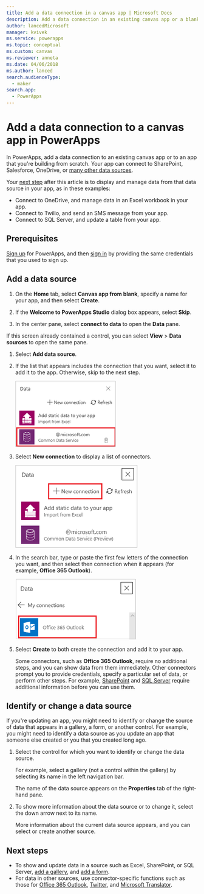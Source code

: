 ```yaml
---
title: Add a data connection in a canvas app | Microsoft Docs
description: Add a data connection in an existing canvas app or a blank app
author: lancedMicrosoft
manager: kvivek
ms.service: powerapps
ms.topic: conceptual
ms.custom: canvas
ms.reviewer: anneta
ms.date: 04/06/2018
ms.author: lanced
search.audienceType: 
  - maker
search.app: 
  - PowerApps
---
```

# Add a data connection to a canvas app in PowerApps

In PowerApps, add a data connection to an existing canvas app or to an app that you're building from scratch. Your app can connect to SharePoint, Salesforce, OneDrive, or [many other data sources](connections-list.md).

Your [next step](#next-steps) after this article is to display and manage data from that data source in your app, as in these examples:

* Connect to OneDrive, and manage data in an Excel workbook in your app.
* Connect to Twilio, and send an SMS message from your app.
* Connect to SQL Server, and update a table from your app.

## Prerequisites

[Sign up](../signup-for-powerapps.md) for PowerApps, and then [sign in](http://web.powerapps.com?utm_source=padocs&utm_medium=linkinadoc&utm_campaign=referralsfromdoc) by providing the same credentials that you used to sign up.

## Add a data source
1. On the **Home** tab, select **Canvas app from blank**, specify a name for your app, and then select **Create**. 

1. If the **Welcome to PowerApps Studio** dialog box appears, select **Skip**.

1. In the center pane, select **connect to data** to open the **Data** pane.

  If this screen already contained a control, you can select **View** > **Data sources** to open the same pane.
 
1. Select **Add data source**.

1. If the list that appears includes the connection that you want, select it to add it to the app. Otherwise, skip to the next step.

    ![Add data source](./media/add-data-connection/choose-existing-connections.png)

1. Select **New connection** to display a list of connectors.

    ![Add connection](./media/add-data-connection/new-connection.png)

1. In the search bar, type or paste the first few letters of the connection you want, and then select then connection when it appears (for example, **Office 365 Outlook**).

    ![Choose connection](./media/add-data-connection/choose-connection.png)

1. Select **Create** to both create the connection and add it to your app.

    Some connectors, such as **Office 365 Outlook**, require no additional steps, and you can show data from them immediately. Other connectors prompt you to provide credentials, specify a particular set of data, or perform other steps. For example, [SharePoint](connections/connection-sharepoint-online.md) and [SQL Server](connections/connection-azure-sqldatabase.md) require additional information before you can use them.

## Identify or change a data source
If you're updating an app, you might need to identify or change the source of data that appears in a gallery, a form, or another control. For example, you might need to identify a data source as you update an app that someone else created or you that you created long ago.

1. Select the control for which you want to identify or change the data source.

    For example, select a gallery (not a control within the gallery) by selecting its name in the left navigation bar.

    The name of the data source appears on the **Properties** tab of the right-hand pane.

1. To show more information about the data source or to change it, select the down arrow next to its name.

    More information about the current data source appears, and you can select or create another source.

## Next steps
* To show and update data in a source such as Excel, SharePoint, or SQL Server, [add a gallery](add-gallery.md), and [add a form](add-form.md).
* For data in other sources, use connector-specific functions such as those for [Office 365 Outlook](connections/connection-office365-outlook.md), [Twitter](connections/connection-twitter.md), and [Microsoft Translator](connections/connection-microsoft-translator.md).
